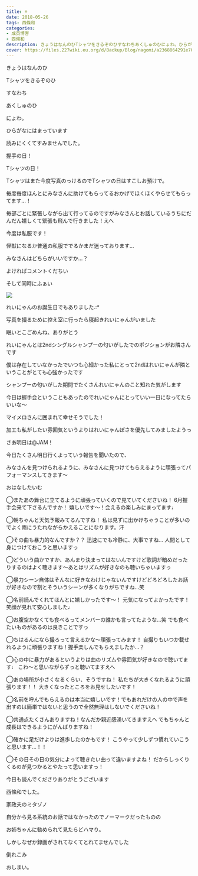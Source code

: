 ```yaml
---
title: ⚘
date: 2018-05-26
tags: 西條和
categories: 
- 成员博客
- 西條和
description: きょうはなんのひTシャツをきるぞのひすなわちあくしゅのひにょわ。ひらがなにはまっています...
cover: https://files.227wiki.eu.org/d/Backup/Blog/nagomi/a2368864291e70a1a28e7c11e8022.jpg 
---
```












きょうはなんのひ








Tシャツをきるぞのひ






すなわち






あくしゅのひ







にょわ。










ひらがなにはまっています











読みにくくてすみませんでした。











握手の日！




Tシャツの日！









Tシャツはまた今度写真のっけるのでTシャツの日はすこしお預けで。












毎度毎度ほんとにみなさんに助けてもらってるおかげでほくほくやらせてもらってます…！









毎部ごとに緊張しながら出て行ってるのですがみなさんとお話しているうちにだんだん嬉しくて緊張も飛んで行きました！えへ










今度は私服です！









怪獣になるか普通の私服ででるかまだ迷っております…









みなさんはどちらがいいですか…？






よければコメントくだちい







そして同時にふぁい


![](https://files.227wiki.eu.org/d/Backup/Blog/nagomi/a2368864291e70a1a28e7c11e8022.jpg)








れいにゃんのお誕生日でもありました.:*









写真を撮るために控え室に行ったら寝起きれいにゃんがいました








眠いとこごめんね、ありがとう









れいにゃんとは2ndシングルシャンプーの匂いがしたでのポジションがお隣さんです










僕は存在していなかったでいつも心細かった私にとって2ndはれいにゃんが隣ということがとても心強かったです









シャンプーの匂いがした期間でたくさんれいにゃんのこと知れた気がします












今日は握手会ということもあったのでれいにゃんにとっていい一日になってたらいいな〜










マイメロさんに囲まれて幸せそうでした！









加工も私がしたい雰囲気というよりはれいにゃんぽさを優先してみましたようっ











さあ明日は@JAM！









今日たくさん明日行くよっていう報告を聞いたので、










みなさんを見つけられるように、みなさんに見つけてもらえるように頑張ってパフォーマンスしてきます〜













おはなしたいむ



◯またあの舞台に立てるように頑張っていくので見ていてくださいね！
6月握手会来て下さるんですか！
嬉しいです〜！会えるの楽しみにまってます♩






◯朝ちゃんと天気予報みてるんですね！
私は見ずに出かけちゃうことが多いのでよく雨にうたれながらかえることになります。汗





◯その曲も暴力的なんですか？？
迅速にでも冷静に、大事ですね…
人間として身につけておこうと思いますっ




◯どういう曲かですか、あんまり決まってはないんですけど歌詞が暗めだったりするのはよく聴きます〜あとはリズムが好きなのも聴いちゃいますっ





◯暴力シーン自体はそんなに好きなわけじゃないんですけどどろどろしたお話が好きなので割とそういうシーンが多くなりがちですね…笑





◯名前読んでくれてほんとに嬉しかったです〜！
元気になってよかったです！笑顔が見れて安心しました♩





◯お腹空かなくても食べるってメンバーの誰かも言ってたような…笑
でも食べたいものがあるのは良きことですっ





◯ちはるんになら撮ろって言えるかな〜頑張ってみます！
自撮りもいつか載せれるように頑張りますね！握手楽しんでもらえましたか…？





◯心の中に暴力があるというよりは曲のリズムや雰囲気が好きなので聴いてます♩
こわ〜と思いながらずっと聴いてますえへ





◯あの場所が小さくなるくらい、そうですね！
私たちが大きくなれるように頑張ります！！
大きくなったところをお見せしたいです！





◯名前を呼んでもらえるのは本当に嬉しいです！でもあれだけの人の中で声を出すのは簡単ではないと思うので全然無理はしないでくださいね！





◯共通点たくさんありますね！なんだか親近感湧いてきますえへ
でもちゃんと成長はできるようにがんばりますね！





◯確かに足だけよりは進歩したのかもです！
こうやって少しずつ慣れていこうと思います…！！






◯その日その日の気分によって聴きたい曲って違いますよね！
だからしっくりくるのが見つかるとやたって思いますっ！











今日も読んでくださりありがとうございます











西條和でした。










家政夫のミタゾノ






自分から見る系統のお話ではなかったのでノーマークだったものの








お姉ちゃんに勧められて見たらどハマり。








しかしなぜか録画がされてなくてとれてませんでした









倒れこみ









おしまい。


